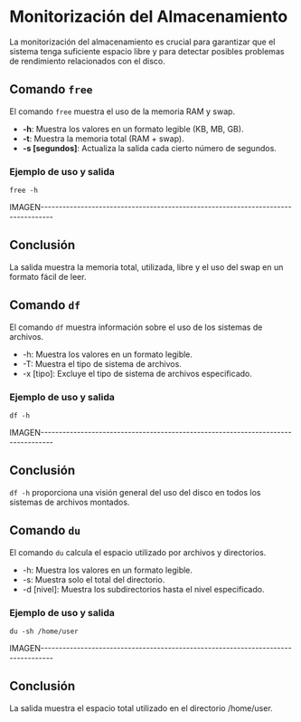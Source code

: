 # Monitorización del Almacenamiento

La monitorización del almacenamiento es crucial para garantizar que el sistema tenga suficiente espacio libre y para detectar posibles problemas de rendimiento relacionados con el disco.

## Comando `free`

El comando `free` muestra el uso de la memoria RAM y swap.

- **-h**: Muestra los valores en un formato legible (KB, MB, GB).
- **-t**: Muestra la memoria total (RAM + swap).
- **-s [segundos]**: Actualiza la salida cada cierto número de segundos.

### Ejemplo de uso y salida
    free -h
IMAGEN---------------------------------------------------------------------------------

## Conclusión
La salida muestra la memoria total, utilizada, libre y el uso del swap en un formato fácil de leer.



## Comando `df`
El comando `df` muestra información sobre el uso de los sistemas de archivos.

- -h: Muestra los valores en un formato legible.
- -T: Muestra el tipo de sistema de archivos.
- -x [tipo]: Excluye el tipo de sistema de archivos especificado.

### Ejemplo de uso y salida
    df -h
IMAGEN---------------------------------------------------------------------------------

## Conclusión
`df -h` proporciona una visión general del uso del disco en todos los sistemas de archivos montados.



## Comando `du`
El comando `du` calcula el espacio utilizado por archivos y directorios.

- -h: Muestra los valores en un formato legible.
- -s: Muestra solo el total del directorio.
- -d [nivel]: Muestra los subdirectorios hasta el nivel especificado.

### Ejemplo de uso y salida
    du -sh /home/user
IMAGEN---------------------------------------------------------------------------------

## Conclusión
La salida muestra el espacio total utilizado en el directorio /home/user.
